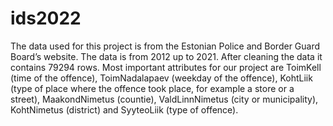 # ids2022
The data used for this project is from the Estonian Police and Border Guard Board’s website. The data is from 2012 up to 2021. After cleaning the data it contains 79294 rows. Most important attributes for our project are ToimKell (time of the offence), ToimNadalapaev (weekday of the offence), KohtLiik (type of place where the offence took place, for example a store or a street), MaakondNimetus (countie), ValdLinnNimetus (city or municipality), KohtNimetus (district)  and SyyteoLiik (type of offence).
